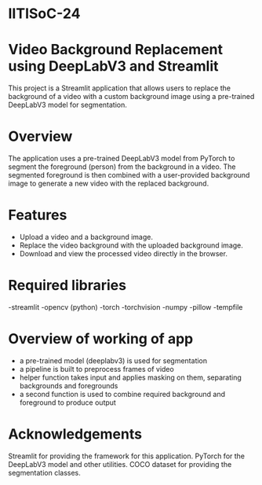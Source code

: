 # IITISoC-24

# Video Background Replacement using DeepLabV3 and Streamlit

This project is a Streamlit application that allows users to replace the background of a video with a custom background image using a pre-trained DeepLabV3 model for segmentation.

# Overview

The application uses a pre-trained DeepLabV3 model from PyTorch to segment the foreground (person) from the background in a video. The segmented foreground is then combined with a user-provided background image to generate a new video with the replaced background.

# Features

- Upload a video and a background image.
- Replace the video background with the uploaded background image.
- Download and view the processed video directly in the browser.

# Required libraries
-streamlit
-opencv (python)
-torch
-torchvision
-numpy
-pillow
-tempfile

# Overview of working of app
- a pre-trained model (deeplabv3) is used for segmentation
- a pipeline is built to preprocess frames of video
- helper function takes input and applies masking on them, separating backgrounds and foregrounds
- a second function is used to combine required background and foreground to produce output

# Acknowledgements
Streamlit for providing the framework for this application.
PyTorch for the DeepLabV3 model and other utilities.
COCO dataset for providing the segmentation classes.
